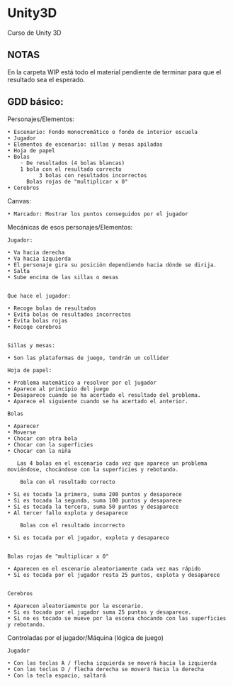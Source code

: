 # Unity3D
Curso de Unity 3D

## NOTAS

En la carpeta WIP está todo el material pendiente de terminar para que el resultado sea el esperado.

## GDD básico:

Personajes/Elementos:

    • Escenario: Fondo monocromático o fondo de interior escuela
    • Jugador
    • Elementos de escenario: sillas y mesas apiladas
    • Hoja de papel
    • Bolas 
        ◦ De resultados (4 bolas blancas)
      	1 bola con el resultado correcto
              3 bolas con resultados incorrectos
          Bolas rojas de "multiplicar x 0"
    • Cerebros

Canvas:

    • Marcador: Mostrar los puntos conseguidos por el jugador
	

Mecánicas de esos personajes/Elementos:
	
	Jugador:

    • Va hacia derecha
    • Va hacia izquierda
    • El personaje gira su posición dependiendo hacia dónde se dirija.
    • Salta
    • Sube encima de las sillas o mesas


	Que hace el jugador:

    • Recoge bolas de resultados
    • Evita bolas de resultados incorrectos
    • Evita bolas rojas
    • Recoge cerebros
      

	Sillas y mesas:
	
    • Son las plataformas de juego, tendrán un collider

	Hoja de papel:

    • Problema matemático a resolver por el jugador
    • Aparece al principio del juego
    • Desaparece cuando se ha acertado el resultado del problema.
    • Aparece el siguiente cuando se ha acertado el anterior.

	Bolas
      
    • Aparecer
    • Moverse
    • Chocar con otra bola
    • Chocar con la superficies
    • Chocar con la niña

       Las 4 bolas en el escenario cada vez que aparece un problema moviéndose, chocándose con la superficies y rebotando.

		Bola con el resultado correcto

    • Si es tocada la primera, suma 200 puntos y desaparece
    • Si es tocada la segunda, suma 100 puntos y desaparece
    • Si es tocada la tercera, suma 50 puntos y desaparece
    • Al tercer fallo explota y desaparece

		Bolas con el resultado incorrecto

    • Si es tocada por el jugador, explota y desaparece
      

	Bolas rojas de "multiplicar x 0"

    • Aparecen en el escenario aleatoriamente cada vez mas rápido
    • Si es tocada por el jugador resta 25 puntos, explota y desaparece


	Cerebros

    • Aparecen aleatoriamente por la escenario.
    • Si es tocado por el jugador suma 25 puntos y desaparece.
    • Si no es tocado se mueve por la escena chocando con las superficies y rebotando.
      
Controladas por el jugador/Máquina (lógica de juego)

	Jugador
	
    • Con las teclas A / flecha izquierda se moverá hacia la izquierda
    • Con las teclas D / flecha derecha se moverá hacia la derecha
    • Con la tecla espacio, saltará



